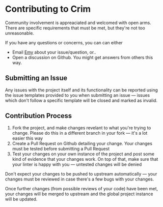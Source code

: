 # Contributing to Crim
Community involvement is appreaciated and welcomed with open arms. There are specific requirements that must be met, but they're not too unreasonable.

If you have any questions or concerns, you can can either
- Email [Emy](mailto:me@emy.moe) about your issue/question, or..
- Open a discussion on Github. You might get answers from others this way.

## Submitting an Issue
Any issues with the project itself and its functionality can be reported using the issue templates provided to you when submitting an issue — issues which don't follow a specific template will be closed and marked as invalid.

## Contribution Process
1. Fork the project, and make changes revelant to what you're trying to change. Please do this in a different branch in your fork — it's a lot easier this way
2. Create a Pull Request on Github detailing your change. Your changes must be tested before submitting a Pull Request
3. Test your changes on your own instance of the project and post some kind of evidence that your changes work. On top of that, make sure that your linter is happy with you — untested changes will be denied

Don't expect your changes to be pushed to upstream automatically — your changes must be reviewed in case there's a few bugs with your changes.

Once further changes (from possible reviews of your code) have been met, your changes will be merged to upstream and the global project instance will be updated.
